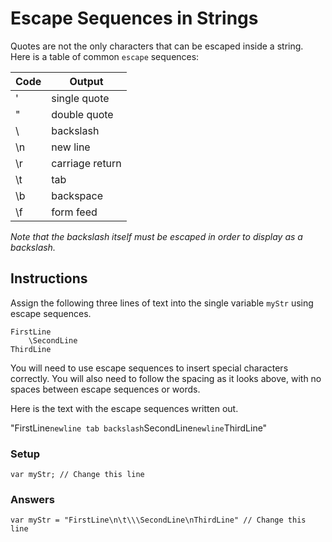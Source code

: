 # Escape Sequences in Strings

Quotes are not the only characters that can be escaped inside a string.
Here is a table of common `escape` sequences:

| Code | Output|
-------|--------
\'  | single quote
\"	| double quote
\\	| backslash
\n	| new line
\r	| carriage return
\t	| tab
\b	| backspace
\f	| form feed

*Note that the backslash itself must be escaped in order
to display as a backslash.*

## Instructions
Assign the following three lines of text into the single variable `myStr` using escape sequences.

```
FirstLine
    \SecondLine
ThirdLine
```

You will need to use escape sequences to insert special characters correctly. You will also need to follow the spacing as it looks above, with no spaces between escape sequences or words.

Here is the text with the escape sequences written out.

"FirstLine`newline tab backslash`SecondLine`newline`ThirdLine"

### Setup

`var myStr; // Change this line`

### Answers

`var myStr = "FirstLine\n\t\\\SecondLine\nThirdLine" // Change this line`

